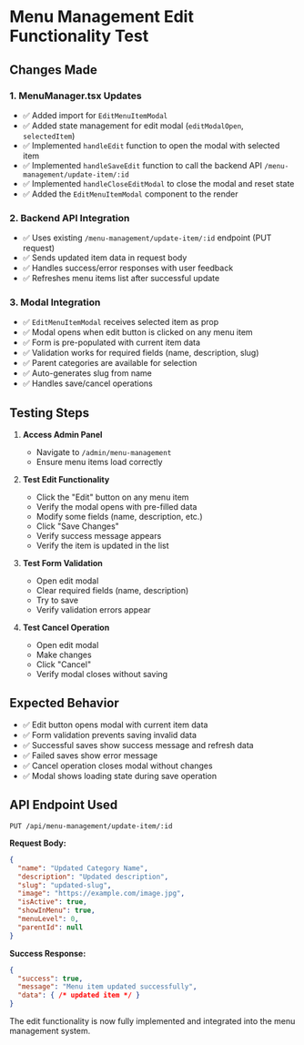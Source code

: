 # Menu Management Edit Functionality Test

## Changes Made

### 1. MenuManager.tsx Updates
- ✅ Added import for `EditMenuItemModal`
- ✅ Added state management for edit modal (`editModalOpen`, `selectedItem`)
- ✅ Implemented `handleEdit` function to open the modal with selected item
- ✅ Implemented `handleSaveEdit` function to call the backend API `/menu-management/update-item/:id`
- ✅ Implemented `handleCloseEditModal` to close the modal and reset state
- ✅ Added the `EditMenuItemModal` component to the render

### 2. Backend API Integration
- ✅ Uses existing `/menu-management/update-item/:id` endpoint (PUT request)
- ✅ Sends updated item data in request body
- ✅ Handles success/error responses with user feedback
- ✅ Refreshes menu items list after successful update

### 3. Modal Integration
- ✅ `EditMenuItemModal` receives selected item as prop
- ✅ Modal opens when edit button is clicked on any menu item
- ✅ Form is pre-populated with current item data
- ✅ Validation works for required fields (name, description, slug)
- ✅ Parent categories are available for selection
- ✅ Auto-generates slug from name
- ✅ Handles save/cancel operations

## Testing Steps

1. **Access Admin Panel**
   - Navigate to `/admin/menu-management`
   - Ensure menu items load correctly

2. **Test Edit Functionality**
   - Click the "Edit" button on any menu item
   - Verify the modal opens with pre-filled data
   - Modify some fields (name, description, etc.)
   - Click "Save Changes"
   - Verify success message appears
   - Verify the item is updated in the list

3. **Test Form Validation**
   - Open edit modal
   - Clear required fields (name, description)
   - Try to save
   - Verify validation errors appear

4. **Test Cancel Operation**
   - Open edit modal
   - Make changes
   - Click "Cancel"
   - Verify modal closes without saving

## Expected Behavior

- ✅ Edit button opens modal with current item data
- ✅ Form validation prevents saving invalid data
- ✅ Successful saves show success message and refresh data
- ✅ Failed saves show error message
- ✅ Cancel operation closes modal without changes
- ✅ Modal shows loading state during save operation

## API Endpoint Used

```
PUT /api/menu-management/update-item/:id
```

**Request Body:**
```json
{
  "name": "Updated Category Name",
  "description": "Updated description",
  "slug": "updated-slug",
  "image": "https://example.com/image.jpg",
  "isActive": true,
  "showInMenu": true,
  "menuLevel": 0,
  "parentId": null
}
```

**Success Response:**
```json
{
  "success": true,
  "message": "Menu item updated successfully",
  "data": { /* updated item */ }
}
```

The edit functionality is now fully implemented and integrated into the menu management system.
